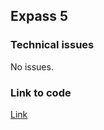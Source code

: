 ## Expass 5
### Technical issues
No issues.

### Link to code
[Link](https://github.com/theodornk/dat250_expass5)
